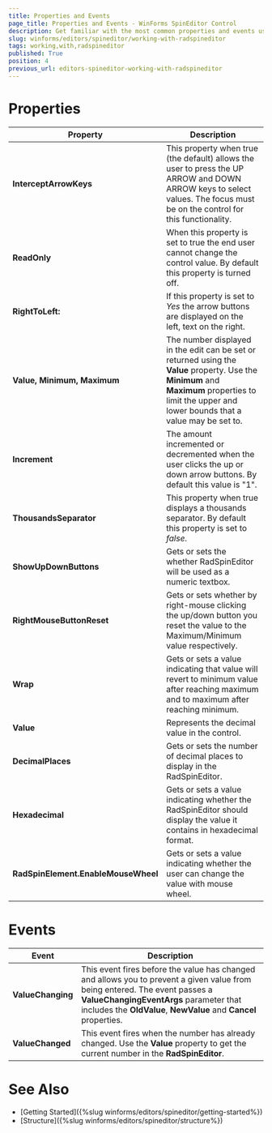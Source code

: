 ```yaml
---
title: Properties and Events
page_title: Properties and Events - WinForms SpinEditor Control
description: Get familiar with the most common properties and events used in WinForms SpinEditor.
slug: winforms/editors/spineditor/working-with-radspineditor
tags: working,with,radspineditor
published: True
position: 4
previous_url: editors-spineditor-working-with-radspineditor
---
```


# Properties

|Property|Description   |
|---|---|
|__InterceptArrowKeys__| This property when true (the default) allows the user to press the UP ARROW and DOWN ARROW keys to select values. The focus must be on the control for this functionality. |
|__ReadOnly__| When this property is set to true the end user cannot change the control value. By default this property is turned off. |
|__RightToLeft:__|If this property is set to *Yes* the arrow buttons are displayed on the left, text on the right.|
|__Value, Minimum, Maximum__|The number displayed in the edit can be set or returned using the __Value__ property. Use the __Minimum__ and __Maximum__ properties to limit the upper and lower bounds that a value may be set to.|
|__Increment__|The amount incremented or decremented when the user clicks the up or down arrow buttons. By default this value is "1".|
|__ThousandsSeparator__|This property when true displays a thousands separator. By default this property is set to *false*.|
|__ShowUpDownButtons__|Gets or sets the whether RadSpinEditor will be used as a numeric textbox.|
|__RightMouseButtonReset__|Gets or sets whether by right-mouse clicking the up/down button you reset the value to the Maximum/Minimum value respectively.|
|__Wrap__|Gets or sets a value indicating that value will revert to minimum value after reaching maximum and to maximum after reaching minimum.|
|__Value__|Represents the decimal value in the control.|
|__DecimalPlaces__|Gets or sets the number of decimal places to display in the RadSpinEditor.|
|__Hexadecimal__| Gets or sets a value indicating whether the RadSpinEditor should display the value it contains in hexadecimal format.|
|__RadSpinElement.EnableMouseWheel__| Gets or sets a value indicating whether the user can change the value with mouse wheel.|
 

# Events
|Event|Description|
|---|---|
|__ValueChanging__|This event fires before the value has changed and allows you to prevent a given value from being entered. The event passes a __ValueChangingEventArgs__ parameter that includes the __OldValue__, __NewValue__ and __Cancel__ properties.|
|__ValueChanged__|This event fires when the number has already changed. Use the __Value__ property to get the current number in the __RadSpinEditor__.|

# See Also

* [Getting Started]({%slug winforms/editors/spineditor/getting-started%})
* [Structure]({%slug winforms/editors/spineditor/structure%})
 
